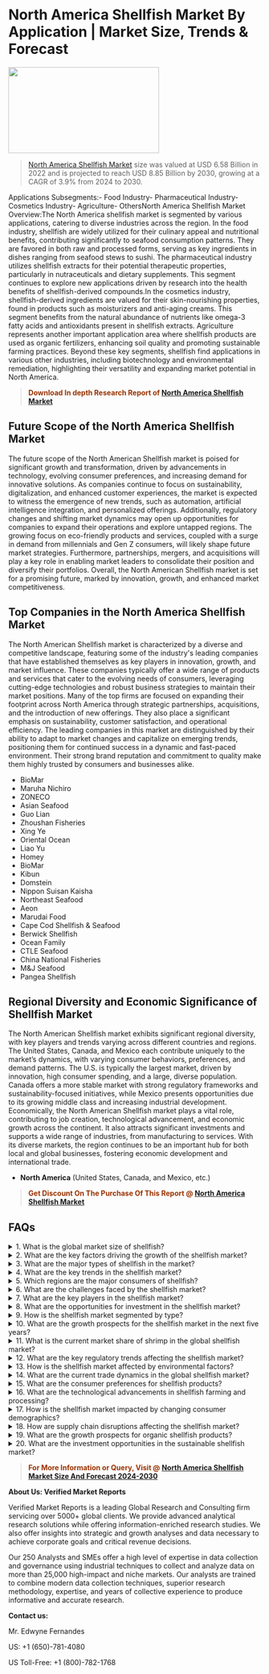 <p><h1>North America Shellfish Market By Application | Market Size, Trends & Forecast</h1><p><img class="aligncenter size-medium wp-image-105565" src="https://ffe5etoiles.com/wp-content/uploads/2025/01/MST7-300x171.png" alt="" width="300" height="171" /></p><blockquote><p><a href="https://www.verifiedmarketreports.com/download-sample/?rid=78688&utm_source=Github-NA&utm_medium=384" target="_blank">North America Shellfish Market</a> size was valued at USD 6.58 Billion in 2022 and is projected to reach USD 8.85 Billion by 2030, growing at a CAGR of 3.9% from 2024 to 2030.</p></blockquote>Applications Subsegments:- Food Industry- Pharmaceutical Industry- Cosmetics Industry- Agriculture- OthersNorth America Shellfish Market Overview:The North America shellfish market is segmented by various applications, catering to diverse industries across the region. In the food industry, shellfish are widely utilized for their culinary appeal and nutritional benefits, contributing significantly to seafood consumption patterns. They are favored in both raw and processed forms, serving as key ingredients in dishes ranging from seafood stews to sushi. The pharmaceutical industry utilizes shellfish extracts for their potential therapeutic properties, particularly in nutraceuticals and dietary supplements. This segment continues to explore new applications driven by research into the health benefits of shellfish-derived compounds.In the cosmetics industry, shellfish-derived ingredients are valued for their skin-nourishing properties, found in products such as moisturizers and anti-aging creams. This segment benefits from the natural abundance of nutrients like omega-3 fatty acids and antioxidants present in shellfish extracts. Agriculture represents another important application area where shellfish products are used as organic fertilizers, enhancing soil quality and promoting sustainable farming practices. Beyond these key segments, shellfish find applications in various other industries, including biotechnology and environmental remediation, highlighting their versatility and expanding market potential in North America.</p><blockquote><p><span style="color: #993300;"><strong>Download In depth Research Report of <a href="https://www.verifiedmarketreports.com/download-sample/?rid=78688&utm_source=Github-NA&utm_medium=384">North America Shellfish Market</a></strong></span></p></blockquote><h2>Future Scope of the North America Shellfish Market</h2><p>The future scope of the North American Shellfish market is poised for significant growth and transformation, driven by advancements in technology, evolving consumer preferences, and increasing demand for innovative solutions. As companies continue to focus on sustainability, digitalization, and enhanced customer experiences, the market is expected to witness the emergence of new trends, such as automation, artificial intelligence integration, and personalized offerings. Additionally, regulatory changes and shifting market dynamics may open up opportunities for companies to expand their operations and explore untapped regions. The growing focus on eco-friendly products and services, coupled with a surge in demand from millennials and Gen Z consumers, will likely shape future market strategies. Furthermore, partnerships, mergers, and acquisitions will play a key role in enabling market leaders to consolidate their position and diversify their portfolios. Overall, the North American Shellfish market is set for a promising future, marked by innovation, growth, and enhanced market competitiveness.</p><h2>Top Companies in the North America Shellfish Market</h2><p>The North American Shellfish market is characterized by a diverse and competitive landscape, featuring some of the industry's leading companies that have established themselves as key players in innovation, growth, and market influence. These companies typically offer a wide range of products and services that cater to the evolving needs of consumers, leveraging cutting-edge technologies and robust business strategies to maintain their market positions. Many of the top firms are focused on expanding their footprint across North America through strategic partnerships, acquisitions, and the introduction of new offerings. They also place a significant emphasis on sustainability, customer satisfaction, and operational efficiency. The leading companies in this market are distinguished by their ability to adapt to market changes and capitalize on emerging trends, positioning them for continued success in a dynamic and fast-paced environment. Their strong brand reputation and commitment to quality make them highly trusted by consumers and businesses alike.</p><p><ul><li>BioMar </li><li> Maruha Nichiro </li><li> ZONECO </li><li> Asian Seafood </li><li> Guo Lian </li><li> Zhoushan Fisheries </li><li> Xing Ye </li><li> Oriental Ocean </li><li> Liao Yu </li><li> Homey </li><li> BioMar </li><li> Kibun </li><li> Domstein </li><li> Nippon Suisan Kaisha </li><li> Northeast Seafood </li><li> Aeon </li><li> Marudai Food </li><li> Cape Cod Shellfish & Seafood </li><li> Berwick Shellfish </li><li> Ocean Family </li><li> CTLE Seafood </li><li> China National Fisheries </li><li> M&J Seafood </li><li> Pangea Shellfish</li></ul></p><h2>Regional Diversity and Economic Significance of Shellfish Market</h2><p>The North American Shellfish market exhibits significant regional diversity, with key players and trends varying across different countries and regions. The United States, Canada, and Mexico each contribute uniquely to the market’s dynamics, with varying consumer behaviors, preferences, and demand patterns. The U.S. is typically the largest market, driven by innovation, high consumer spending, and a large, diverse population. Canada offers a more stable market with strong regulatory frameworks and sustainability-focused initiatives, while Mexico presents opportunities due to its growing middle class and increasing industrial development. Economically, the North American Shellfish market plays a vital role, contributing to job creation, technological advancement, and economic growth across the continent. It also attracts significant investments and supports a wide range of industries, from manufacturing to services. With its diverse markets, the region continues to be an important hub for both local and global businesses, fostering economic development and international trade.</p><ul> <li><strong>North America</strong> (United States, Canada, and Mexico, etc.)</li></ul><blockquote><p><span style="color: #993300;"><strong>Get Discount On The Purchase Of This Report @ <a href="https://www.verifiedmarketreports.com/ask-for-discount/?rid=78688&utm_source=Github-NA&utm_medium=384">North America Shellfish Market</a></strong></span></p></blockquote><h2>FAQs</h2><p><details> <summary>1. What is the global market size of shellfish?</div><div></summary> <p>The global shellfish market size was estimated at $XX billion in 2020 and is projected to reach $XX billion by 2026, growing at a CAGR of XX% from 2021 to 2026.</p></details><details> <summary>2. What are the key factors driving the growth of the shellfish market?</div><div></summary> <p>Key factors driving the growth of the shellfish market include increasing consumer demand for healthy and sustainable seafood, growing awareness about the health benefits of shellfish, and rising disposable income.</p></details><details> <summary>3. What are the major types of shellfish in the market?</div><div></summary> <p>The major types of shellfish in the market include shrimp, prawns, lobster, crab, oysters, mussels, and scallops.</p></details><details> <summary>4. What are the key trends in the shellfish market?</div><div></summary> <p>Key trends in the shellfish market include the growing popularity of value-added shellfish products, increasing focus on sustainable aquaculture practices, and the rise of online seafood marketplaces.</p></details><details> <summary>5. Which regions are the major consumers of shellfish?</div><div></summary> <p>The major consumers of shellfish are North America, Europe, and Asia Pacific, with China being the largest consumer of shellfish globally.</p></details><details> <summary>6. What are the challenges faced by the shellfish market?</div><div></summary> <p>Challenges faced by the shellfish market include fluctuating raw material prices, stringent regulations on aquaculture practices, and concerns about seafood contamination and food safety.</p></details><details> <summary>7. What are the key players in the shellfish market?</div><div></summary> <p>The key players in the shellfish market include Trident Seafoods Corporation, High Liner Foods, Thai Union Group, Maruha Nichiro Corporation, and Nippon Suisan Kaisha, Ltd.</p></details><details> <summary>8. What are the opportunities for investment in the shellfish market?</div><div></summary> <p>Opportunities for investment in the shellfish market include technological advancements in aquaculture, expansion of distribution channels, and strategic partnerships for product diversification.</p></details><details> <summary>9. How is the shellfish market segmented by type?</div><div></summary> <p>The shellfish market is segmented by type into shrimp, prawns, lobster, crab, oysters, mussels, and scallops.</p></details><details> <summary>10. What are the growth prospects for the shellfish market in the next five years?</div><div></summary> <p>The shellfish market is expected to witness significant growth in the next five years, driven by increasing demand for sustainable seafood and the growing popularity of shellfish-based cuisine.</p></details><details> <summary>11. What is the current market share of shrimp in the global shellfish market?</div><div></summary> <p>Shrimp holds the largest market share in the global shellfish market, accounting for approximately XX% of the total market share.</p></details><details> <summary>12. What are the key regulatory trends affecting the shellfish market?</div><div></summary> <p>Key regulatory trends affecting the shellfish market include stricter food safety regulations, sustainable aquaculture practices, and labeling requirements for shellfish products.</p></details><details> <summary>13. How is the shellfish market affected by environmental factors?</div><div></summary> <p>The shellfish market is affected by environmental factors such as climate change, ocean pollution, and habitat degradation, which can impact shellfish populations and production.</p></details><details> <summary>14. What are the current trade dynamics in the global shellfish market?</div><div></summary> <p>The global shellfish market is characterized by significant trade dynamics, with major exporting countries including India, Vietnam, Ecuador, Thailand, and Indonesia, and major importing countries including the United States, Japan, and the European Union.</p></details><details> <summary>15. What are the consumer preferences for shellfish products?</div><div></summary> <p>Consumer preferences for shellfish products include fresh, frozen, and value-added products, as well as a preference for sustainably sourced and traceable shellfish.</p></details><details> <summary>16. What are the technological advancements in shellfish farming and processing?</div><div></summary> <p>Technological advancements in shellfish farming and processing include automation of aquaculture processes, development of sustainable feed ingredients, and advanced processing techniques for value-added shellfish products.</p></details><details> <summary>17. How is the shellfish market impacted by changing consumer demographics?</div><div></summary> <p>The shellfish market is impacted by changing consumer demographics, with a growing demand for shellfish products among millennials and an increasing preference for convenience and health-focused food choices.</p></details><details> <summary>18. How are supply chain disruptions affecting the shellfish market?</div><div></summary> <p>Supply chain disruptions, such as the impact of the COVID-19 pandemic, have led to fluctuations in shellfish prices, disruptions in distribution channels, and challenges in sourcing raw materials for the shellfish market.</p></details><details> <summary>19. What are the growth prospects for organic shellfish products?</div><div></summary> <p>Organic shellfish products are expected to witness strong growth prospects, driven by increasing consumer demand for natural and sustainably sourced seafood products.</p></details><details> <summary>20. What are the investment opportunities in the sustainable shellfish market?</div><div></summary> <p>Investment opportunities in the sustainable shellfish market include funding for eco-friendly aquaculture practices, development of innovative packaging solutions, and expansion of sustainable seafood supply chains.</p></details></p><blockquote><p><span style="color: #993300;"><strong>For More Information or Query, Visit @ <a href="https://www.verifiedmarketreports.com/product/global-shellfish-market-growth-2019-2024/">North America Shellfish Market Size And Forecast 2024-2030</a></strong></span></p></blockquote><p><strong>About Us: Verified Market Reports</strong></p><p>Verified Market Reports is a leading Global Research and Consulting firm servicing over 5000+ global clients. We provide advanced analytical research solutions while offering information-enriched research studies. We also offer insights into strategic and growth analyses and data necessary to achieve corporate goals and critical revenue decisions.</p><p>Our 250 Analysts and SMEs offer a high level of expertise in data collection and governance using industrial techniques to collect and analyze data on more than 25,000 high-impact and niche markets. Our analysts are trained to combine modern data collection techniques, superior research methodology, expertise, and years of collective experience to produce informative and accurate research.</p><p><strong>Contact us:</strong></p><p>Mr. Edwyne Fernandes</p><p>US: +1 (650)-781-4080</p><p>US Toll-Free: +1 (800)-782-1768</p>
